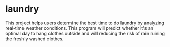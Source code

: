# laundry
This project helps users determine the best time to do laundry by analyzing real-time weather conditions. This program will predict whether it's an optimal day to hang clothes outside and will reducing the risk of rain ruining the freshly washed clothes.
